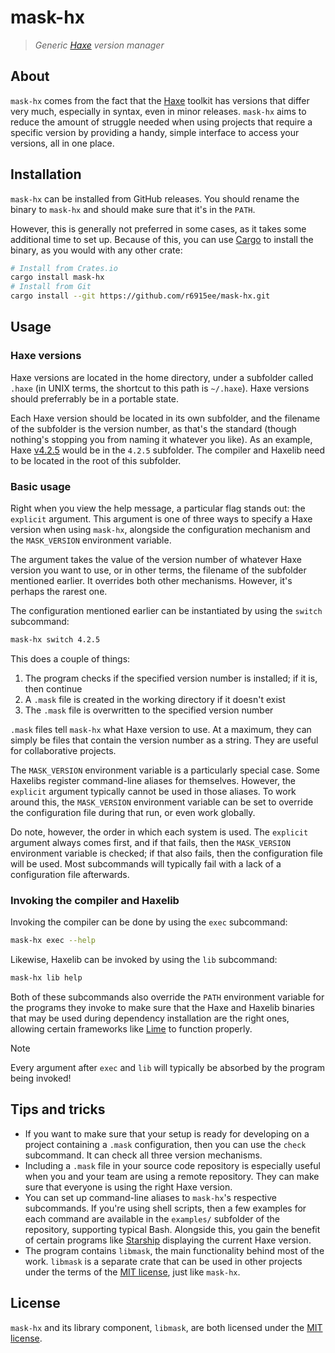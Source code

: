 # mask-hx

> *Generic [Haxe](https://haxe.org) version manager*

## About

`mask-hx` comes from the fact that the [Haxe](https://haxe.org) toolkit
has versions that differ very much, especially in syntax, even in minor
releases.  `mask-hx` aims to reduce the amount of struggle needed when
using projects that require a specific version by providing a handy, simple
interface to access your versions, all in one place.

## Installation

`mask-hx` can be installed from GitHub releases. You should rename the
binary to `mask-hx` and should make sure that it's in the `PATH`.

However, this is generally not preferred in some cases, as it takes some
additional time to set up. Because of this, you can use
[Cargo](https://crates.io) to install the binary, as you would with any
other crate:

```sh
# Install from Crates.io
cargo install mask-hx
# Install from Git
cargo install --git https://github.com/r6915ee/mask-hx.git
```

## Usage

### Haxe versions

Haxe versions are located in the home directory, under a subfolder called
`.haxe` (in UNIX terms, the shortcut to this path is `~/.haxe`). Haxe versions
should preferrably be in a portable state.

Each Haxe version should be located in its own subfolder, and the filename
of the subfolder is the version number, as that's the standard (though
nothing's stopping you from naming it whatever you like). As an example, Haxe
[v4.2.5](https://haxe.org/download/version/4.2.5/) would be in the `4.2.5`
subfolder. The compiler and Haxelib need to be located in the root of this
subfolder.

### Basic usage

Right when you view the help message, a particular flag stands out: the
`explicit` argument. This argument is one of three ways to specify a Haxe
version when using `mask-hx`, alongside the configuration mechanism and the
`MASK_VERSION` environment variable.

The argument takes the value of the version number of whatever Haxe
version you want to use, or in other terms, the filename of the subfolder
mentioned earlier. It overrides both other mechanisms. However, it's perhaps
the rarest one.

The configuration mentioned earlier can be instantiated by using the
`switch` subcommand:

```sh
mask-hx switch 4.2.5
```

This does a couple of things:

1. The program checks if the specified version number is installed; if it is,
  then continue
2. A `.mask` file is created in the working directory if it doesn't exist
3. The `.mask` file is overwritten to the specified version number

`.mask` files tell `mask-hx` what Haxe version to use. At a maximum, they
can simply be files that contain the version number as a string. They are
useful for collaborative projects.

The `MASK_VERSION` environment variable is a particularly special case.
Some Haxelibs register command-line aliases for themselves. However, the
`explicit` argument typically cannot be used in those aliases. To work around
this, the `MASK_VERSION` environment variable can be set to override
the configuration file during that run, or even work globally.

Do note, however, the order in which each system is used. The `explicit`
argument always comes first, and if that fails, then the `MASK_VERSION`
environment variable is checked; if that also fails, then the configuration
file will be used. Most subcommands will typically fail with a lack of a
configuration file afterwards.

### Invoking the compiler and Haxelib

Invoking the compiler can be done by using the `exec` subcommand:

```sh
mask-hx exec --help
```

Likewise, Haxelib can be invoked by using the `lib` subcommand:

```sh
mask-hx lib help
```

Both of these subcommands also override the `PATH` environment variable
for the programs they invoke to make sure that the Haxe and Haxelib
binaries that may be used during dependency installation are the right
ones, allowing certain frameworks like [Lime](https://lime.openfl.org/)
to function properly.

> [!NOTE]
> Every argument after `exec` and `lib` will typically be absorbed by the
> program being invoked!

## Tips and tricks

* If you want to make sure that your setup is ready for developing on a
  project containing a `.mask` configuration, then you can use the `check`
  subcommand. It can check all three version mechanisms.
* Including a `.mask` file in your source code repository is especially useful
  when you and your team are using a remote repository. They can make sure
  that everyone is using the right Haxe version.
* You can set up command-line aliases to `mask-hx`'s respective subcommands.
  If you're using shell scripts, then a few examples for each command are
  available in the `examples/` subfolder of the repository, supporting typical
  Bash. Alongside this, you gain the benefit of certain programs like
  [Starship](https://starship.rs/) displaying the current Haxe version.
* The program contains `libmask`, the main functionality behind most of the
  work. `libmask` is a separate crate that can be used in other projects under
  the terms of the [MIT license](LICENSE), just like `mask-hx`.

## License

`mask-hx` and its library component, `libmask`, are both licensed under the
[MIT license](LICENSE).
